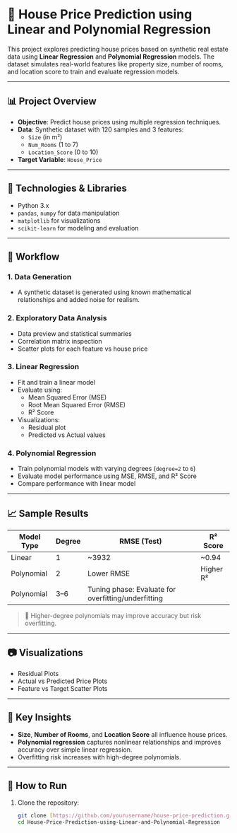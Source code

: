 # 🏡 House Price Prediction using Linear and Polynomial Regression

This project explores predicting house prices based on synthetic real estate data using **Linear Regression** and **Polynomial Regression** models. The dataset simulates real-world features like property size, number of rooms, and location score to train and evaluate regression models.

---

## 📊 Project Overview

- **Objective**: Predict house prices using multiple regression techniques.
- **Data**: Synthetic dataset with 120 samples and 3 features:
  - `Size` (in m²)
  - `Num_Rooms` (1 to 7)
  - `Location_Score` (0 to 10)
- **Target Variable**: `House_Price`

---

## 🔧 Technologies & Libraries

- Python 3.x
- `pandas`, `numpy` for data manipulation
- `matplotlib` for visualizations
- `scikit-learn` for modeling and evaluation

---

## 🔁 Workflow

### 1. Data Generation
- A synthetic dataset is generated using known mathematical relationships and added noise for realism.

### 2. Exploratory Data Analysis
- Data preview and statistical summaries
- Correlation matrix inspection
- Scatter plots for each feature vs house price

### 3. Linear Regression
- Fit and train a linear model
- Evaluate using:
  - Mean Squared Error (MSE)
  - Root Mean Squared Error (RMSE)
  - R² Score
- Visualizations:
  - Residual plot
  - Predicted vs Actual values

### 4. Polynomial Regression
- Train polynomial models with varying degrees (`degree=2` to `6`)
- Evaluate model performance using MSE, RMSE, and R² Score
- Compare performance with linear model

---

## 📈 Sample Results

| Model Type | Degree | RMSE (Test) | R² Score |
|------------|--------|-------------|----------|
| Linear     | 1      | ~3932       | ~0.94    |
| Polynomial | 2      | Lower RMSE  | Higher R²|
| Polynomial | 3–6    | Tuning phase: Evaluate for overfitting/underfitting |

> 📌 Higher-degree polynomials may improve accuracy but risk overfitting.

---

## 📷 Visualizations

- Residual Plots
- Actual vs Predicted Price Plots
- Feature vs Target Scatter Plots

---

## 🧠 Key Insights

- **Size**, **Number of Rooms**, and **Location Score** all influence house prices.
- **Polynomial regression** captures nonlinear relationships and improves accuracy over simple linear regression.
- Overfitting risk increases with high-degree polynomials.

---

## 🚀 How to Run

1. Clone the repository:
   ```bash
   git clone [https://github.com/yourusername/house-price-prediction.git](https://github.com/RandikaSilva/House-Price-Prediction-using-Linear-and-Polynomial-Regression)
   cd House-Price-Prediction-using-Linear-and-Polynomial-Regression
